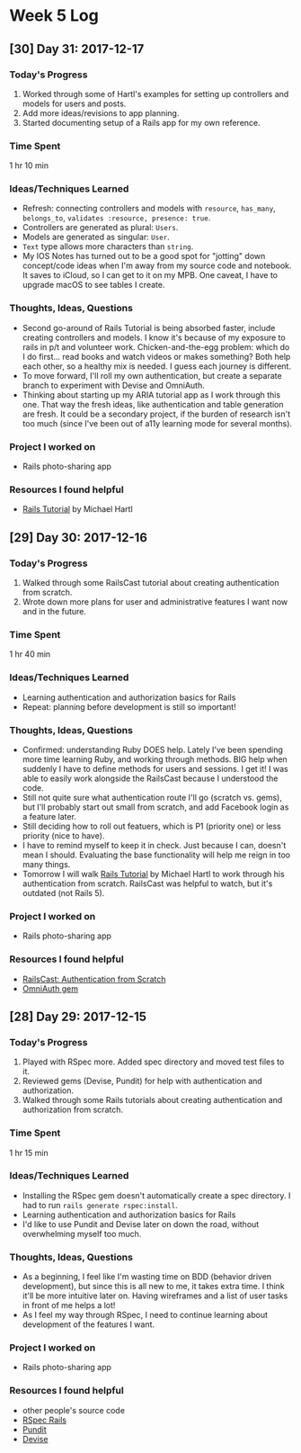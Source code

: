 # Week 5 Log

## [30] Day 31: 2017-12-17

### Today's Progress

1. Worked through some of Hartl's examples for setting up controllers and models for users and posts.
2. Add more ideas/revisions to app planning.
3. Started documenting setup of a Rails app for my own reference.

### Time Spent

1 hr 10 min

### Ideas/Techniques Learned

- Refresh: connecting controllers and models with `resource`, `has_many`, `belongs_to`, `validates :resource, presence: true`.
- Controllers are generated as plural: `Users`.
- Models are generated as singular: `User`.
- `Text` type allows more characters than `string`.
- My IOS Notes has turned out to be a good spot for "jotting" down concept/code ideas when I'm away from my source code and notebook. It saves to iCloud, so I can get to it on my MPB. One caveat, I have to upgrade macOS to see tables I create.

### Thoughts, Ideas, Questions

- Second go-around of Rails Tutorial is being absorbed faster, include creating controllers and models. I know it's because of my exposure to rails in p/t and volunteer work. Chicken-and-the-egg problem: which do I do first... read books and watch videos or makes something? Both help each other, so a healthy mix is needed. I guess each journey is different.
- To move forward, I'll roll my own authentication, but create a separate branch to experiment with Devise and OmniAuth.
- Thinking about starting up my ARIA tutorial app as I work through this one. That way the fresh ideas, like authentication and table generation are fresh. It could be a secondary project, if the burden of research isn't too much (since I've been out of a11y learning mode for several months).

### Project I worked on

- Rails photo-sharing app

### Resources I found helpful

- [Rails Tutorial](https://www.railstutorial.org/book/) by Michael Hartl

## [29] Day 30: 2017-12-16

### Today's Progress

1. Walked through some RailsCast tutorial about creating authentication from scratch.
2. Wrote down more plans for user and administrative features I want now and in the future.

### Time Spent

1 hr 40 min

### Ideas/Techniques Learned

- Learning authentication and authorization basics for Rails
- Repeat: planning before development is still so important!

### Thoughts, Ideas, Questions

- Confirmed: understanding Ruby DOES help. Lately I've been spending more time learning Ruby, and working through methods. BIG help when suddenly I have to define methods for users and sessions. I get it! I was able to easily work alongside the RailsCast because I understood the code.
- Still not quite sure what authentication route I'll go (scratch vs. gems), but I'll probably start out small from scratch, and add Facebook login as a feature later.
- Still deciding how to roll out featuers, which is P1 (priority one) or less priority (nice to have).
- I have to remind myself to keep it in check. Just because I can, doesn't mean I should. Evaluating the base functionality will help me reign in too many things.
- Tomorrow I will walk [Rails Tutorial](https://www.railstutorial.org/book/) by Michael Hartl to work through his authentication from scratch. RailsCast was helpful to watch, but it's outdated (not Rails 5).

### Project I worked on

- Rails photo-sharing app

### Resources I found helpful

- [RailsCast: Authentication from Scratch](http://railscasts.com/episodes/250-authentication-from-scratch)
- [OmniAuth gem](https://github.com/omniauth/omniauth)

## [28] Day 29: 2017-12-15

### Today's Progress

1. Played with RSpec more. Added spec directory and moved test files to it.
2. Reviewed gems (Devise, Pundit) for help with authentication and authorization.
3. Walked through some Rails tutorials about creating authentication and authorization from scratch.

### Time Spent

1 hr 15 min

### Ideas/Techniques Learned

- Installing the RSpec gem doesn't automatically create a spec directory. I had to run `rails generate rspec:install`.
- Learning authentication and authorization basics for Rails
- I'd like to use Pundit and Devise later on down the road, without overwhelming myself too much.

### Thoughts, Ideas, Questions

- As a beginning, I feel like I'm wasting time on BDD (behavior driven development), but since this is all new to me, it takes extra time. I think it'll be more intuitive later on. Having wireframes and a list of user tasks in front of me helps a lot!
- As I feel my way through RSpec, I need to continue learning about development of the features I want.

### Project I worked on

- Rails photo-sharing app

### Resources I found helpful

- other people's source code
- [RSpec Rails](https://github.com/rspec/rspec-rails)
- [Pundit](https://github.com/elabs/pundit)
- [Devise](https://github.com/plataformatec/devise)
